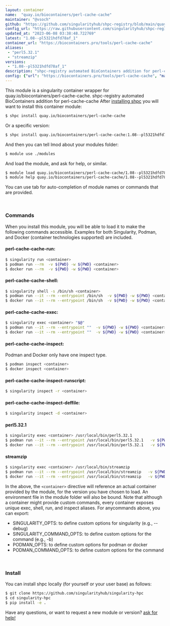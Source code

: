 ```yaml
---
layout: container
name:  "quay.io/biocontainers/perl-cache-cache"
maintainer: "@vsoch"
github: "https://github.com/singularityhub/shpc-registry/blob/main/quay.io/biocontainers/perl-cache-cache/container.yaml"
config_url: "https://raw.githubusercontent.com/singularityhub/shpc-registry/main/quay.io/biocontainers/perl-cache-cache/container.yaml"
updated_at: "2023-06-08 03:38:48.722769"
latest: "1.08--pl5321hdfd78af_1"
container_url: "https://biocontainers.pro/tools/perl-cache-cache"
aliases:
 - "perl5.32.1"
 - "streamzip"
versions:
 - "1.08--pl5321hdfd78af_1"
description: "shpc-registry automated BioContainers addition for perl-cache-cache"
config: {"url": "https://biocontainers.pro/tools/perl-cache-cache", "maintainer": "@vsoch", "description": "shpc-registry automated BioContainers addition for perl-cache-cache", "latest": {"1.08--pl5321hdfd78af_1": "sha256:f9d16f3e79b68e786f07ea5d0adbf8bf7e1901c7e66f6fae72c3563f824c0503"}, "tags": {"1.08--pl5321hdfd78af_1": "sha256:f9d16f3e79b68e786f07ea5d0adbf8bf7e1901c7e66f6fae72c3563f824c0503"}, "docker": "quay.io/biocontainers/perl-cache-cache", "aliases": {"perl5.32.1": "/usr/local/bin/perl5.32.1", "streamzip": "/usr/local/bin/streamzip"}}
---
```


This module is a singularity container wrapper for quay.io/biocontainers/perl-cache-cache.
shpc-registry automated BioContainers addition for perl-cache-cache
After [installing shpc](#install) you will want to install this container module:


```bash
$ shpc install quay.io/biocontainers/perl-cache-cache
```

Or a specific version:

```bash
$ shpc install quay.io/biocontainers/perl-cache-cache:1.08--pl5321hdfd78af_1
```

And then you can tell lmod about your modules folder:

```bash
$ module use ./modules
```

And load the module, and ask for help, or similar.

```bash
$ module load quay.io/biocontainers/perl-cache-cache/1.08--pl5321hdfd78af_1
$ module help quay.io/biocontainers/perl-cache-cache/1.08--pl5321hdfd78af_1
```

You can use tab for auto-completion of module names or commands that are provided.

<br>

### Commands

When you install this module, you will be able to load it to make the following commands accessible.
Examples for both Singularity, Podman, and Docker (container technologies supported) are included.

#### perl-cache-cache-run:

```bash
$ singularity run <container>
$ podman run --rm  -v ${PWD} -w ${PWD} <container>
$ docker run --rm  -v ${PWD} -w ${PWD} <container>
```

#### perl-cache-cache-shell:

```bash
$ singularity shell -s /bin/sh <container>
$ podman run --it --rm --entrypoint /bin/sh  -v ${PWD} -w ${PWD} <container>
$ docker run --it --rm --entrypoint /bin/sh  -v ${PWD} -w ${PWD} <container>
```

#### perl-cache-cache-exec:

```bash
$ singularity exec <container> "$@"
$ podman run --it --rm --entrypoint ""  -v ${PWD} -w ${PWD} <container> "$@"
$ docker run --it --rm --entrypoint ""  -v ${PWD} -w ${PWD} <container> "$@"
```

#### perl-cache-cache-inspect:

Podman and Docker only have one inspect type.

```bash
$ podman inspect <container>
$ docker inspect <container>
```

#### perl-cache-cache-inspect-runscript:

```bash
$ singularity inspect -r <container>
```

#### perl-cache-cache-inspect-deffile:

```bash
$ singularity inspect -d <container>
```


#### perl5.32.1

```bash
$ singularity exec <container> /usr/local/bin/perl5.32.1
$ podman run --it --rm --entrypoint /usr/local/bin/perl5.32.1   -v ${PWD} -w ${PWD} <container> -c " $@"
$ docker run --it --rm --entrypoint /usr/local/bin/perl5.32.1   -v ${PWD} -w ${PWD} <container> -c " $@"
```


#### streamzip

```bash
$ singularity exec <container> /usr/local/bin/streamzip
$ podman run --it --rm --entrypoint /usr/local/bin/streamzip   -v ${PWD} -w ${PWD} <container> -c " $@"
$ docker run --it --rm --entrypoint /usr/local/bin/streamzip   -v ${PWD} -w ${PWD} <container> -c " $@"
```



In the above, the `<container>` directive will reference an actual container provided
by the module, for the version you have chosen to load. An environment file in the
module folder will also be bound. Note that although a container
might provide custom commands, every container exposes unique exec, shell, run, and
inspect aliases. For anycommands above, you can export:

 - SINGULARITY_OPTS: to define custom options for singularity (e.g., --debug)
 - SINGULARITY_COMMAND_OPTS: to define custom options for the command (e.g., -b)
 - PODMAN_OPTS: to define custom options for podman or docker
 - PODMAN_COMMAND_OPTS: to define custom options for the command

<br>

### Install

You can install shpc locally (for yourself or your user base) as follows:

```bash
$ git clone https://github.com/singularityhub/singularity-hpc
$ cd singularity-hpc
$ pip install -e .
```

Have any questions, or want to request a new module or version? [ask for help!](https://github.com/singularityhub/singularity-hpc/issues)